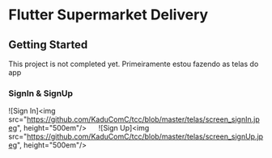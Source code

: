 # Flutter Supermarket Delivery

## Getting Started

This project is not completed yet. Primeiramente estou fazendo as telas do app

### SignIn & SignUp
![Sign In]<img src="https://github.com/KaduComC/tcc/blob/master/telas/screen_signIn.jpeg", height="500em"/> &nbsp;&nbsp;&nbsp;&nbsp; ![Sign Up]<img src="https://github.com/KaduComC/tcc/blob/master/telas/screen_signUp.jpeg", height="500em"/>
